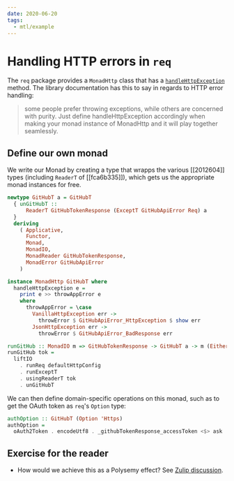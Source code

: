```yaml
---
date: 2020-06-20
tags:
  - mtl/example
---
```


# Handling HTTP errors in `req`

The `req` package provides a `MonadHttp` class that has a [`handleHttpException`](https://hackage.haskell.org/package/req-3.2.0/docs/Network-HTTP-Req.html#v:handleHttpException) method. The library documentation has this to say in regards to HTTP error handling:

> some people prefer throwing exceptions, while others are concerned with purity. Just define handleHttpException accordingly when making your monad instance of MonadHttp and it will play together seamlessly.

## Define our own monad

We write our Monad by creating a type that wrapps the various [[2012604]] types (including `ReaderT` of [[fca6b335]]), which gets us the appropriate monad instances for free.

```haskell
newtype GitHubT a = GitHubT
  { unGitHubT ::
      ReaderT GitHubTokenResponse (ExceptT GitHubApiError Req) a
  }
  deriving
    ( Applicative,
      Functor,
      Monad,
      MonadIO,
      MonadReader GitHubTokenResponse,
      MonadError GitHubApiError
    )

instance MonadHttp GitHubT where
  handleHttpException e =
    print e >> throwAppError e
    where
      throwAppError = \case
        VanillaHttpException err ->
          throwError $ GitHubApiError_HttpException $ show err
        JsonHttpException err ->
          throwError $ GitHubApiError_BadResponse err

runGitHub :: MonadIO m => GitHubTokenResponse -> GitHubT a -> m (Either GitHubApiError a)
runGitHub tok =
  liftIO
    . runReq defaultHttpConfig
    . runExceptT
    . usingReaderT tok
    . unGitHubT
```

We can then define domain-specific operations on this monad, such as to get the OAuth token as `req`'s `Option` type:

```haskell
authOption :: GitHubT (Option 'Https)
authOption =
  oAuth2Token . encodeUtf8 . _githubTokenResponse_accessToken <$> ask
```

## Exercise for the reader

* How would we achieve this as a Polysemy effect? See [Zulip discussion](https://funprog.srid.ca/polysemy/using-existing-mtl-classes.html).

